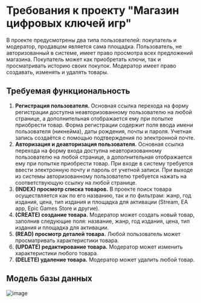 # Требования к проекту "Магазин цифровых ключей игр"

В проекте предусмотрены два типа пользователей: покупатель и модератор, продавцом является сама площадка. Пользователь, не авторизованный в системе, имеет право просмотра всех предложений магазина. Покупатель может как приобретать ключи, так и просматривать историю своих покупок. Модератор имеет право создавать, изменять и удалять товары.

## Требуемая функциональность

1. **Регистрация пользователя.** Основная ссылка перехода на форму регистрации доступна неавторизованному пользователю на любой странице, а дополнительная отображается ему при попытке приобрести товар. Форма регистрации содержит поля ввода имени пользователя (никнейма), даты рождения, почты и пароля. Учетная запись создаётся с помощью подтверждения по электронной почте.
2. **Авторизация и деавторизация пользователя.** Основная ссылка перехода на форму входа доступна неавторизованному пользователю на любой странице, а дополнительная отображается ему при попытке приобрести товар. При входе в систему требуется ввести электронную почту и пароль от учетной записи. При выходе из системы авторизованному пользователю требуется нажать на соответствующую ссылку на любой странице.
3. **(INDEX) просмотр списка товаров.** В проекте поиск товара осуществляется как по его названию, так и по фильтрам: жанр, год издания, цена, тип издания и площадка для активации (Stream, EA app, Epic Games Store и другие).
5. **(CREATE) создание товара.** Модератор может создать новый товар, заполнив следующие поля: название, жанр, год издания, цена, тип издания и площадка для активации.
6. **(READ) просмотр деталей товара.** Любой пользователь может просматривать характеристики товара.
7. **(UPDATE) редактирование товара.** Модератор может изменить характеристики любого товара.
8. **(DELETE) удаление товара.** Модератор может удалить любой товар.

## Модель базы данных
![image](https://github.com/user-attachments/assets/8b208256-c016-4f03-ad50-db76d9e99479)
